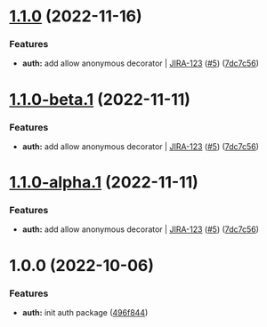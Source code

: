 # [1.1.0](https://github.com/tsangste/nx-package-test/compare/auth-1.0.0...auth-1.1.0) (2022-11-16)


### Features

* **auth:** add allow anonymous decorator | [JIRA-123](https://test.atlassian.net/browse/JIRA-123) ([#5](https://github.com/tsangste/nx-package-test/issues/5)) ([7dc7c56](https://github.com/tsangste/nx-package-test/commit/7dc7c56c6119e4162db1987547d29a9afb15e38c))

# [1.1.0-beta.1](https://github.com/tsangste/nx-package-test/compare/auth-1.0.0...auth-1.1.0-beta.1) (2022-11-11)


### Features

* **auth:** add allow anonymous decorator | [JIRA-123](https://test.atlassian.net/browse/JIRA-123) ([#5](https://github.com/tsangste/nx-package-test/issues/5)) ([7dc7c56](https://github.com/tsangste/nx-package-test/commit/7dc7c56c6119e4162db1987547d29a9afb15e38c))

# [1.1.0-alpha.1](https://github.com/tsangste/nx-package-test/compare/auth-1.0.0...auth-1.1.0-alpha.1) (2022-11-11)


### Features

* **auth:** add allow anonymous decorator | [JIRA-123](https://test.atlassian.net/browse/JIRA-123) ([#5](https://github.com/tsangste/nx-package-test/issues/5)) ([7dc7c56](https://github.com/tsangste/nx-package-test/commit/7dc7c56c6119e4162db1987547d29a9afb15e38c))

# 1.0.0 (2022-10-06)


### Features

* **auth:** init auth package ([496f844](https://github.com/tsangste/nx-package-test/commit/496f84492c87bb11e76c0c0aae1dcda126d23d0f))
